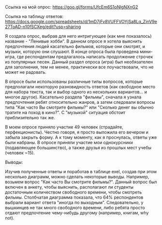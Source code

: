 Ссылка на мой опрос: https://goo.gl/forms/UfcEm6S1oNlgNXnG2

Ссылка на таблицу ответов: https://docs.google.com/spreadsheets/d/1mD7jFv8VUFFVOYjSa8Lq_ZinV9e27ToAD-n10fSCXeg/edit?usp=sharing

Я создала опрос, выбрав для него интригующее (как мне показалось) название - "Ленивые хобби". В данном опросе я хотела выяснить предпочтения людей касательно фильмов, которые они смотрят, и музыки, которую они слушают. В конце опроса была проведена мини-игра, где респондентам предлагалось написать продолжение строчек из популярных песен. Данный раздел опроса (игра) был необязателен для заполнения, тем не менее, практически все поучаствовали, что не может не радовать. 

В опросе были использованы различные типы вопросов, которые предполагали некоторую разновидность ответов (как свободное место для набора текста, так и выбор одного из нескольких вариантов... и многое другое). Касательно раздела "фильмы", сначала я узнала предпочтения ребят относительно жанров, а затем следовали вопросы типа "Как часто Вы смотрите фильмы?" или "Сколько денег вы обычно тратите на поход в кино?". С "музыкой" ситуация обстоит приблизительно так же.

В моем опросе приняло участие 49 человек (страдайте, перфекционисты). Честно говоря, я просто выложила его вечером и забыла закрыть форму. А к тому моменту, как я проснулась, ответы уже были набраны. В опросе приняли участие мои однокурсники (подавляющее большинство), а также друзья из прошлых мест учебы (человек ~15).


Выводы:

Изучив полученные ответы и поработав в таблице exel, создав при этом несколько диаграмм, можно сделать некоторые выводы. Например, возьмем вопрос "Как часто Вы смотрите фильмы?". Данный вопрос был включен в анкету, чтобы выяснить, располагают ли студенты достаточным количеством свободного времени, чтобы смотреть фильмы. Столбчатая диаграмма показала, что 64% респондентов выбрали вариант ответа "иногда по выходным". Следовательно, у вышкинцев не так много свободного времени, либо ребята просто отдают предпочтение чему-нибудь другому (например, книгам, why not).
